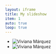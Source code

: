 ```yaml
---
layout: iframe
title: My slideshow
item: 1
auto: true
loop: true
---
```


* ![Viviana Márquez](my-pics1/_slides/my-pics1/Viviana_Marquez_Modelo_Model_Colombian_Miami_TV_Host_Radio_Presentadora1.JPG)
* ![Viviana Márquez](my-pics1/_slides/my-pics1/Viviana_Marquez_Modelo_Model_Colombian_Miami_TV_Host_Radio_Presentadora10.JPG)


